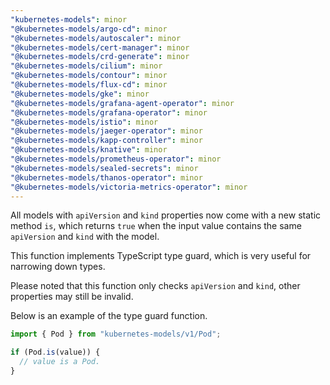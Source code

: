 ```yaml
---
"kubernetes-models": minor
"@kubernetes-models/argo-cd": minor
"@kubernetes-models/autoscaler": minor
"@kubernetes-models/cert-manager": minor
"@kubernetes-models/crd-generate": minor
"@kubernetes-models/cilium": minor
"@kubernetes-models/contour": minor
"@kubernetes-models/flux-cd": minor
"@kubernetes-models/gke": minor
"@kubernetes-models/grafana-agent-operator": minor
"@kubernetes-models/grafana-operator": minor
"@kubernetes-models/istio": minor
"@kubernetes-models/jaeger-operator": minor
"@kubernetes-models/kapp-controller": minor
"@kubernetes-models/knative": minor
"@kubernetes-models/prometheus-operator": minor
"@kubernetes-models/sealed-secrets": minor
"@kubernetes-models/thanos-operator": minor
"@kubernetes-models/victoria-metrics-operator": minor
---
```


All models with `apiVersion` and `kind` properties now come with a new static method `is`, which returns `true` when the input value contains the same `apiVersion` and `kind` with the model.

This function implements TypeScript type guard, which is very useful for narrowing down types.

Please noted that this function only checks `apiVersion` and `kind`, other properties may still be invalid.

Below is an example of the type guard function.

```ts
import { Pod } from "kubernetes-models/v1/Pod";

if (Pod.is(value)) {
  // value is a Pod.
}
```
